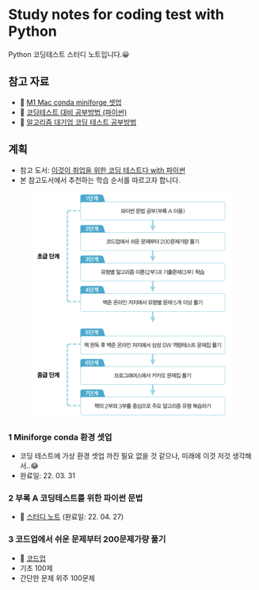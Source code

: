 # Study notes for coding test with Python
Python 코딩테스트 스터디 노트입니다.😀 

## 참고 자료
- 🔗 [M1 Mac conda miniforge 셋업](https://hmfactory.tistory.com/26)
- 🔗 [코딩테스트 대비 공부방법 (파이썬)](https://in0-pro.tistory.com/51)
- 🔗 [알고리즘 대기업 코딩 테스트 공부방법](https://firesoil-it.tistory.com/28)

## 계획
- 참고 도서: [이것이 취업을 위한 코딩 테스트다 with 파이썬](http://www.yes24.com/Product/Goods/91433923)
- 본 참고도서에서 추천하는 학습 순서를 따르고자 합니다.

<p align="center"> <img src="study_guideline.jpeg" width="400px"> </p>

### 1 Miniforge conda 환경 셋업
- 코딩 테스트에 가상 환경 셋업 까진 필요 없을 것 같으나, 미래에 이것 저것 생각해서..😂
- 완료일: 22. 03. 31

### 2 부록 A 코딩테스트를 위한 파이썬 문법
- 🔗 [스터디 노트](https://be-favorite.github.io/Study_coding/Basic_for_codingtest/study_note_encrypted.html) (완료일: 22. 04. 27)

### 3 코드업에서 쉬운 문제부터 200문제가량 풀기
- 🔗 [코드업](https://codeup.kr/index.php)
- 기초 100제
- 간단한 문제 위주 100문제
